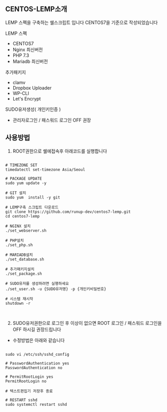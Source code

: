 ## CENTOS-LEMP소개

LEMP 스펙을 구축하는 쉘스크립트 입니다 
CENTOS7을 기준으로 작성되었습니다 

LEMP 스펙
 - CENTOS7
 - Nginx 최신버전
 - PHP 7.3
 - Mariadb 최신버전 

추가패키지 
 - clamv
 - Dropbox Uploader
 - WP-CLI
 - Let's Encrypt

SUDO유저생성( 개인키인증 ) 
 - 관리자로그인 / 패스워드 로그인 OFF 권장 

## 사용방법 

1. ROOT권한으로 쉘에접속후 아래코드를 실행합니다

<pre>
<code>
# TIMEZONE SET
timedatectl set-timezone Asia/Seoul     

# PACKAGE UPDATE
sudo yum update -y                     

# GIT 설치
sudo yum  install -y git

# LEMP구축 스크립트 다운로드 
git clone https://github.com/runup-dev/centos7-lemp.git
cd centos7-lemp

# NGINX 설치
./set_webserver.sh

# PHP설치
./set_php.sh

# MARIADB설치
./set_database.sh

# 추가패키지설치
./set_package.sh

# SUDO유저를 생성하려면 실행하세요 
./set_user.sh -u {SUDO유저명} -p {개인키비밀번호}

# 시스템 재시작 
shutdown -r 

</code>
</pre>

2. SUDO유저권한으로 로그인 후 이상이 없으면 ROOT 로그인 / 패스워드 로그인을 OFF 하시길 권장드립니다   
- 수정방법은 아래와 같습니다 
 
<pre>
<code>
sudo vi /etc/ssh/sshd_config

# PasswordAuthentication yes
PasswordAuthentication no

# PermitRootLogin yes
PermitRootLogin no

# 텍스트편집기 저장후 종료 

# RESTART sshd 
sudo systemctl restart sshd
</code>
</pre>

